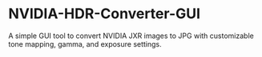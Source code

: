 # NVIDIA-HDR-Converter-GUI
A simple GUI tool to convert NVIDIA JXR images to JPG with customizable tone mapping, gamma, and exposure settings.

